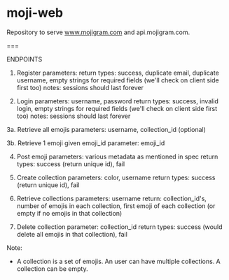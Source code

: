 moji-web
===

Repository to serve www.mojigram.com and api.mojigram.com.


===

ENDPOINTS

1. Register
parameters:
return types: success, duplicate email, duplicate username, empty strings for required fields (we'll check on client side first too)
notes: sessions should last forever

2. Login
parameters: username, password
return types: success, invalid login, empty strings for required fields (we'll check on client side first too)
notes: sessions should last forever

3a. Retrieve all emojis
parameters: username, collection_id (optional)

3b. Retrieve 1 emoji given emoji_id
parameter: emoji_id

4. Post emoji
parameters: various metadata as mentioned in spec
return types: success (return unique id), fail

5. Create collection
parameters: color, username
return types: success (return unique id), fail

6. Retrieve collections
parameters: username
return: collection_id's, number of emojis in each collection, first emoji of each collection (or empty if no emojis in that collection)

7. Delete collection
parameter: collection_id
return types: success (would delete all emojis in that collection), fail


Note:
- A collection is a set of emojis. An user can have multiple collections. A collection can be empty.
